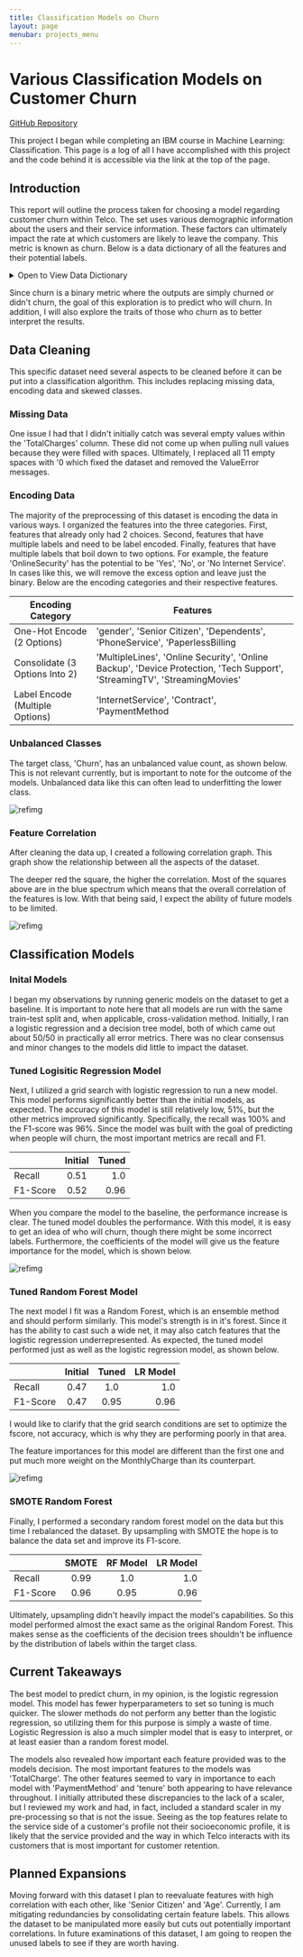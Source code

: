 ```yaml
---
title: Classification Models on Churn
layout: page
menubar: projects_menu
---
```


# Various Classification Models on Customer Churn

[GitHub Repository](https://github.com/georgiander/Data-Analysis-Projects/blob/master/CustomerChurnAnalysis.ipynb)

This project I began while completing an IBM course in Machine Learning: Classification. This page is a log of all I have accomplished with this project and the code behind it is accessible via the link at the top of the page.

## Introduction

This report will outline the process taken for choosing a model regarding customer churn within Telco. The set uses various demographic information about the users and their service information. These factors can ultimately impact the rate at which customers are likely to leave the company. This metric is known as churn. Below is a data dictionary of all the features and their potential labels.

<details>
    <summary>Open to View Data Dictionary</summary>

| Feature | Labels |
|:--- | ---:|
|Count | Continous |
|Gender | male, female |
|Age|Continous|
|Senior Citizen| Yes, No|
|Married|Yes, No|
|Dependents|Yes, No|
|Partner|Yes, No|
|Tenure | Continous|
|Phone Service|Yes, No|
|Mulitple Lines|Yes, No|
|Internet Service|DSL, Fiber Optic, Cable, No|
|Online Security|Yes, No|
|Device Protection|Yes, No|
|Tech Support|Yes, No|
|StreamingTV|Yes, No|
|Streaming Movies|Yes, No|
|Contract|Month-to-Month, One-Year, Two-Yeat|
|Paperless Billing|Yes, No|
|Payment Method|Bank Withdrawal, Credit Card, Mailed Check|
|Monthly Charges|Continous|
|Total Charges|Continous|
|**Churn (Target Class)**|**Yes, No**|

</details>  

Since churn is a binary metric where the outputs are simply churned or didn't churn, the goal of this exploration is to predict who will churn. In addition, I will also explore the traits of those who churn as to better interpret the results.

## Data Cleaning
This specific dataset need several aspects to be cleaned before it can be put into a classification algorithm. This includes replacing missing data, encoding data and skewed classes.

### Missing Data
One issue I had that I didn't initially catch was several empty values within the 'TotalCharges' column. These did not come up when pulling null values because they were filled with spaces. Ultimately, I replaced all 11 empty spaces with '0 which fixed the dataset and removed the ValueError messages.

### Encoding Data
The majority of the preprocessing of this dataset is encoding the data in various ways. I organized the features into the three categories. First, features that already only had 2 choices. Second, features that have multiple labels and need to be label encoded. Finally, features that have multiple labels that boil down to two options. For example, the feature 'OnlineSecurity' has the potential to be 'Yes', 'No', or 'No Internet Service'. In cases like this, we will remove the excess option and leave just the binary. Below are the encoding categories and their respective features.

|Encoding Category | Features|
|---|---|
|One-Hot Encode (2 Options)|'gender', 'Senior Citizen', 'Dependents', 'PhoneService', 'PaperlessBilling|
|Consolidate (3 Options Into 2)|'MultipleLines', 'Online Security', 'Online Backup', 'Device Protection, 'Tech Support', 'StreamingTV', 'StreamingMovies'|
|Label Encode (Multiple Options)|'InternetService', 'Contract', 'PaymentMethod|

### Unbalanced Classes
The target class, 'Churn', has an unbalanced value count, as shown below. This is not relevant currently, but is important to note for the outcome of the models. Unbalanced data like this can often lead to underfitting the lower class.

![refimg](\refimgs\ChurnCount.png)

### Feature Correlation
After cleaning the data up, I created a following correlation graph. This graph show the relationship between all the aspects of the dataset. 

The deeper red the square, the higher the correlation. Most of the squares above are in the blue spectrum which means that the overall correlation of the features is low. With that being said, I expect the ability of future models to be limited.

![refimg](\refimgs\heatmap.png)


## Classification Models

### Inital Models
I began my observations by running generic models on the dataset to get a baseline. It is important to note here that all models are run with the same train-test split and, when applicable, cross-validation method. Initially, I ran a logistic regression and a decision tree model, both of which came out about 50/50 in practically all error metrics. There was no clear consensus and minor changes to the models did little to impact the dataset.

### Tuned Logisitic Regression Model

Next, I utilized a grid search with logistic regression to run a new model. This model performs significantly better than the initial models, as expected. The accuracy of this model is still relatively low, $51\%$, but the other metrics improved significantly. Specifically, the recall was $100\%$ and the F1-score was $96\%$. Since the model was built with the goal of predicting when people will churn, the most important metrics are recall and F1. 

||Initial| Tuned |
|:--|:--:|--:|
|Recall|0.51|1.0|
|F1-Score|0.52|0.96|

When you compare the model to the baseline, the performance increase is clear. The tuned model doubles the performance. With this model, it is easy to get an idea of who will churn, though there might be some incorrect labels. Furthermore, the coefficients of the model will give us the feature importance for the model, which is shown below.

![refimg](\refimgs\Imp_LR.png)

### Tuned Random Forest Model
The next model I fit was a Random Forest, which is an ensemble method and should perform similarly. This model's strength is in it's forest. Since it has the ability to cast such a wide net, it may also catch features that the logistic regression underrepresented. As expected, the tuned model performed just as well as the logistic regression model, as shown below.

||Initial| Tuned |LR Model |
|:--|:--:|:--:|--:|
|Recall|0.47|1.0| 1.0|
|F1-Score|0.47|0.95|0.96|

I would like to clarify that the grid search conditions are set to optimize the fscore, not accuracy, which is why they are performing poorly in that area.

The feature importances for this model are different than the first one and put much more weight on the MonthlyCharge than its counterpart.

![refimg](\refimgs\Imp_RF.png)

### SMOTE Random Forest

Finally, I performed a secondary random forest model on the data but this time I rebalanced the dataset. By upsampling with SMOTE the hope is to balance the data set and improve its F1-score.

||SMOTE| RF Model |LR Model |
|:--|:--:|:--:|--:|
|Recall|0.99|1.0| 1.0|
|F1-Score|0.96|0.95|0.96|


Ultimately, upsampling didn't heavily impact the model's capabilities. So this model performed almost the exact same as the original Random Forest. This makes sense as the coefficients of the decision trees shouldn't be influence by the distribution of labels within the target class.

## Current Takeaways

The best model to predict churn, in my opinion, is the logistic regression model. This model has fewer hyperparameters to set so tuning is much quicker. The slower methods do not perform any better than the logistic regression, so utilizing them for this purpose is simply a waste of time. Logistic Regression is also a much simpler model that is easy to interpret, or at least easier than a random forest model. 

The models also revealed how important each feature provided was to the models decision. The most important features to the models was 'TotalCharge'. The other features seemed to vary in importance to each model with 'PaymentMethod' and 'tenure' both appearing to have relevance throughout. I initially attributed these discrepancies to the lack of a scaler, but I reviewed my work and had, in fact, included a standard scaler in my pre-processing so that is not the issue. Seeing as the top features relate to the service side of a customer's profile not their socioeconomic profile, it is likely that the service provided and the way in which Telco interacts with its customers that is most important for customer retention.

## Planned Expansions
Moving forward with this dataset I plan to reevaluate features with high correlation with each other, like 'Senior Citizen' and 'Age'. Currently, I am mitigating redundancies by consolidating certain feature labels. This allows the dataset to be manipulated more easily but cuts out potentially important correlations. In future examinations of this dataset, I am going to reopen the unused labels to see if they are worth having.
